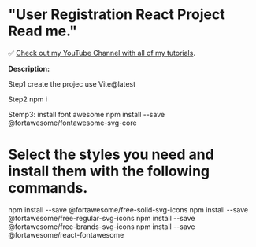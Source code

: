 # "User Registration React Project Read me."

✅ [Check out my YouTube Channel with all of my tutorials](https://www.youtube.com/DaveGrayTeachesCode).

**Description:**

Step1 create the projec use Vite@latest

Step2
npm i

Stemp3: install font awesome
npm install --save @fortawesome/fontawesome-svg-core

# Select the styles you need and install them with the following commands.

npm install --save @fortawesome/free-solid-svg-icons
npm install --save @fortawesome/free-regular-svg-icons
npm install --save @fortawesome/free-brands-svg-icons
npm install --save @fortawesome/react-fontawesome
